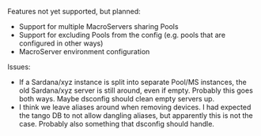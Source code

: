 Features not yet supported, but planned:
- Support for multiple MacroServers sharing Pools
- Support for excluding Pools from the config (e.g. pools that are configured in other ways)
- MacroServer environment configuration

Issues:
- If a Sardana/xyz instance is split into separate Pool/MS instances, the old Sardana/xyz server is still around, even if empty. Probably this goes both ways. Maybe dsconfig should clean empty servers up.
- I think we leave aliases around when removing devices. I had expected the tango DB to not allow dangling aliases, but apparently this is not the case. Probably also something that dsconfig should handle.

